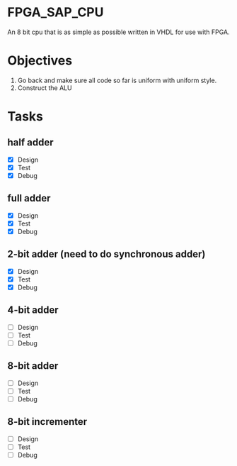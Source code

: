 # FPGA_SAP_CPU
 An 8 bit cpu that is as simple as possible written in VHDL for use with FPGA.
 
# Objectives
 1) Go back and make sure all code so far is uniform with uniform style.
 2) Construct the ALU

# Tasks
## half adder
- [X] Design
- [X] Test
- [X] Debug

## full adder
- [X] Design
- [X] Test
- [X] Debug

## 2-bit adder (need to do synchronous adder)
- [X] Design
- [X] Test
- [X] Debug

## 4-bit adder
- [ ] Design
- [ ] Test
- [ ] Debug

## 8-bit adder
- [ ] Design
- [ ] Test
- [ ] Debug

## 8-bit incrementer
- [ ] Design
- [ ] Test
- [ ] Debug
